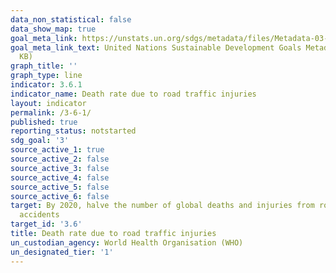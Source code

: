 ```yaml
---
data_non_statistical: false
data_show_map: true
goal_meta_link: https://unstats.un.org/sdgs/metadata/files/Metadata-03-06-01.pdf
goal_meta_link_text: United Nations Sustainable Development Goals Metadata (PDF 213
  KB)
graph_title: ''
graph_type: line
indicator: 3.6.1
indicator_name: Death rate due to road traffic injuries
layout: indicator
permalink: /3-6-1/
published: true
reporting_status: notstarted
sdg_goal: '3'
source_active_1: true
source_active_2: false
source_active_3: false
source_active_4: false
source_active_5: false
source_active_6: false
target: By 2020, halve the number of global deaths and injuries from road traffic
  accidents
target_id: '3.6'
title: Death rate due to road traffic injuries
un_custodian_agency: World Health Organisation (WHO)
un_designated_tier: '1'
---
```

